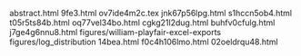 abstract.html
9fe3.html
ov7ide4m2c.tex
jnk67p56lpg.html
s1hccn5ob4.html
t05r5ts84b.html
oq77vel34bo.html
cgkg21l2dug.html
buhfv0cfulg.html
j7ge4g6nnu8.html
figures/william-playfair-excel-exports
figures/log_distribution
14bea.html
f0c4h106lmo.html
02oeldrqu48.html